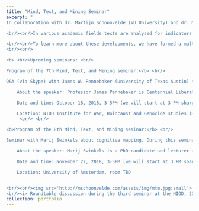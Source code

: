 ```yaml
---
title: "Mind, Text, and Mining Seminar"
excerpt: "
In collaboration with dr. Martijn Schoonvelde (VU University) and dr. Mark Dechesne (Leiden University) I am organizing a frequently recurring seminar on the quantitative analysis of large text corpora. 

<br/><br/>In various academic fields texts are analysed for indicators of speaker personality, or speaker emotions like disgust, anger, and happiness: concepts which have been shown to drive political behaviour or to represent opinions, attitudes or emotionality in relation to certain topics. Quantitative analysis or ‘mining’ of these psychological constructs in the study of historical, social, and political phenomena is burgeoning.

<br/><br/>To learn more about these developments, we have formed a multidisciplinary group of interested and active researchers in the Netherlands by means of a regularly occurring seminar in which best practices in applied work, new methodologies, and substantive new findings are exchanged and discussed. We aim for a group of committed members who intend to participate on a regular basis.
<br/><br/>

<b> <br/>Upcoming seminars: <br/>

Program of the 7th Mind, Text, and Mining seminar:</b> <br/>

Q&A (via Skype) with James W. Pennebaker (University of Texas Austin) after which we will have a round table discussion.

    About the speaker: Professor James Pennebaker is Centennial Liberal Arts Professor of Psychology at the University of Texas at Austin. He is a key figure in the study of psychology using text both through his wide-ranging research and through development of the Linguistic Inquiry and Word Count (LIWC) text analysis program, which is being used by many researchers within the social sciences and in industry.

    Date and time: October 18, 2018, 3-5PM (we will start at 3 PM sharp!)

    Location: NIOD Institute for War, Holocaust and Genocide studies (Herengracht 380 1016 CJ Amsterdam)
     <br/> <br/>

<b>Program of the 8th Mind, Text, and Mining seminar:</b> <br/>

Seminar with Marij Swinkels about cognitive mapping. During this seminar Marij will first explain what cognitive mapping is, with leadership in the European Union as a case study, and how it differs from other text as data approaches. Currently, cognitive mapping requires a lot of input from the researcher. The goal of this hands-on seminar is to develop ideas on how to automate some steps of this approach.

    About the speaker: Marij Swinkels is a PhD candidate and lecturer at the Utrecht University School of Governance. In her PhD, she focuses on how European political leaders make use of economic ideas in the Eurozone crisis to explain the causes, consequences and solutions of the crisis.

    Date and time: November 22, 2018, 3-5PM (we will start at 3 PM sharp!)

    Location: University of Amsterdam, room TBD


<br/><br/><img src='http://mschoonvelde.com/assets/img/mtm.jpg:small'>
<br/><i> Roundtable discussion during the third seminar at the NIOD, 2017 </i>"
collection: portfolio
---
```


